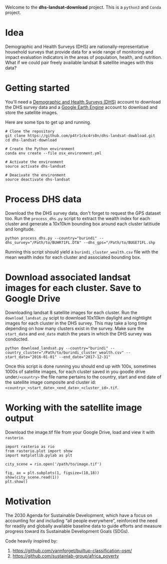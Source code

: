 Welcome to the **dhs-landsat-download** project. This is a `python3` and `Conda` project.

# Idea

Demographic and Health Surveys (DHS) are nationally-representative household surveys that provide data for a wide range of monitoring and impact evaluation indicators in the areas of population, health, and nutrition. What if we could pair freely available landsat 8 satellite images with this data?

# Getting started

You'll need a [Demographic and Health Surveys (DHS)](https://dhsprogram.com/data/dataset_admin/login_main.cfm?CFID=17027270&CFTOKEN=c4c188f84eaedb52-487F1EA8-E5D7-6CFA-5B97BD18ADC2BD5E) account to download the DHS survey data and a [Google Earth Engine](https://signup.earthengine.google.com/#!/) account to download and store the satellite images.

Here are some tips to get up and running.

```
# Clone the repository
git clone https://github.com/p4tr1ckc4rs0n/dhs-landsat-dowbload.git
cd dhs-landsat-download

# Create the Python environment
conda env create --file osx_environment.yml

# Activate the environment
source activate dhs-landsat

# Deacivate the environment
source deactivate dhs-landsat
```

# Process DHS data

Download the the DHS survey data, don't forget to request the GPS dataset too. Run the `process_dhs.py` script to extract the wealth index for each cluster and generate a 10x10km bounding box around each cluster latitiude and longitude.

```
python process_dhs.py --country="burindi" --dhs_survey="/Path/to/BUHR71FL.DTA" --dhs_gps="/Path/to/BUGE71FL.shp
```

Running this script should yield a `burindi_cluster_wealth.csv` file with the mean wealth index for each cluster and associated bounding box.

# Download associated landsat images for each cluster. Save to Google Drive

Downloading landsat 8 satellite images for each cluster.  Run the `download_landsat.py` scipt to download 10x10km daylight and nightlight images for each cluster in the DHS survey. This may take a long time depending on how many clusters exist in the survey. Make sure the `start_date` and `end_date` match the years in which the DHS survey was conducted.

```
python download_landsat.py --country="burindi" --country_cluster="/Path/to/burindi_cluster_wealth.csv" --start_date="2016-01-01" --end_date="2017-12-31"
```

Once this script is done running you should end up with 100s, sometimes 1000s of satellite images, for each cluster saved in you goodle drive under`/<country>` the file name pertains to the country, start and end date of the satellite image composite and cluster id: `<country>_<start_date>_<end_date>_<cluster_id>.tif`.

# Working with the satellite image output

Download the image.tif file from your Google Drive, load and view it with `rasterio`.

```
import rasterio as rio
from rasterio.plot import show
import matplotlib.pylab as plt

city_scene = rio.open('/path/to/image.tif')

fig, ax = plt.subplots(1, figsize=(18,18))
show(city_scene.read(1))
plt.show()
```

# Motivation

The 2030 Agenda for Sustainable Development, which have a focus on accounting for and including “all people everywhere”, reinforced the need for readily and globally available baseline data to guide efforts and measure progress toward its Sustainable Development Goals (SDGs).

Code heavily inspired by:
1. https://github.com/yannforget/builtup-classification-osm/
2. https://github.com/sustainlab-group/africa_poverty
